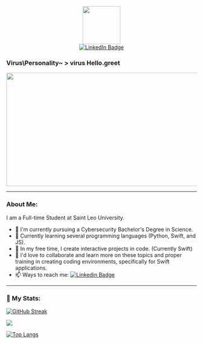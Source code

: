 <div id="header" align="center">
  <img src="https://i.giphy.com/media/v1.Y2lkPTc5MGI3NjExcXM1NzQ1amczc3VmbmZpbTI0NG05aDN0aHI0czJ5YXFnZG5ldGQ5NyZlcD12MV9pbnRlcm5hbF9naWZfYnlfaWQmY3Q9Zw/orazSTvHzNyJa/giphy.gif" width="100"/>
</div>

<div id="badges" align="center">
  <a href="www.linkedin.com/in/ayana-lopez-7a048a268">
  <img alt="LinkedIn Badge" src="https://img.shields.io/badge/LinkedIn-lavender?style=for-the-badge&logoColor=E6E6FA">
  </a>
</div>

### Virus\Personality\~ > virus Hello.greet

<div>
  <img src="https://raw.githubusercontent.com/happy05dz/Batch-Script-Collection/master/_images/banner.gif" width="600" height="300"/>
</div>

<!--
**VirusGl0wBee/VirusGl0wBee** is a ✨ _special_ ✨ repository because its `README.md` (this file) appears on your GitHub profile. -->
---

### About Me:

I am a Full-time Student at Saint Leo University.

- 🔭 I'm currently pursuing a Cybersecurity Bachelor's Degree in Science.
- 🌱 Currently learning several programming languages (Python, Swift, and JS).
- 📓 In my free time, I create interactive projects in code. (Currently Swift)
- 💭 I'd love to collaborate and learn more on these topics and proper training in creating coding environments, specifically for Swift applications.
- 📫 Ways to reach me: [![Linkedin Badge](https://img.shields.io/badge/LinkedIn-lavender?style=for-the-badge&logoColor=E6E6FA)](www.linkedin.com/in/ayana-lopez-7a048a268)

---

### 🦇 My Stats:

[![GitHub Streak](https://streak-stats.demolab.com?user=VirusGl0wBee&theme=midnight-purple&hide_border=true&date_format=%5BY.%5Dn.j)](https://git.io/streak-stats)

<picture>
  <source
    srcset="https://github-readme-stats.vercel.app/api?username=VirusGl0wBee&show_icons=true&theme=midnight-purple&hide_border=true"
    media="(prefers-color-scheme: dark)"
  />
  <source
    srcset="https://github-readme-stats.vercel.app/api?username=VirusGl0wBee&show_icons=true"
    media="(prefers-color-scheme: light), (prefers-color-scheme: no-preference)"
  />
  <img src="https://github-readme-stats.vercel.app/api?username=VirusGl0wBee&show_icons=true" />
</picture>

[![Top Langs](https://github-readme-stats.vercel.app/api/top-langs/?username=VirusGl0wBee&layout=compact&theme=midnight-purple&hide_border=true)](https://github.com/VirusGl0wBee/github-readme-stats)

